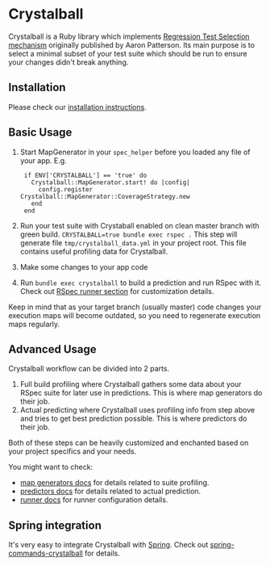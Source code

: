# Crystalball

Crystalball is a Ruby library which implements [Regression Test Selection mechanism](https://tenderlovemaking.com/2015/02/13/predicting-test-failues.html) originally published by Aaron Patterson. 
Its main purpose is to select a minimal subset of your test suite which should be run to ensure your changes didn't break anything.

## Installation

Please check our [installation instructions](https://github.com/toptal/crystalball#installation).

## Basic Usage

1. Start MapGenerator in your `spec_helper` before you loaded any file of your app. E.g.

        if ENV['CRYSTALBALL'] == 'true' do
          Crystalball::MapGenerator.start! do |config|
            config.register Crystalball::MapGenerator::CoverageStrategy.new
          end
        end

1. Run your test suite with Crystaball enabled on clean master branch with green build. `CRYSTALBALL=true bundle exec rspec .` This step will generate file `tmp/crystalball_data.yml` in your project root. This file contains useful profiling data for Crystalball.
1. Make some changes to your app code
1. Run `bundle exec crystalball` to build a prediction and run RSpec with it. Check out [RSpec runner section](runner.md) for customization details.

Keep in mind that as your target branch (usually master) code changes your execution maps will become outdated, 
so you need to regenerate execution maps regularly.

## Advanced Usage

Crystalball workflow can be divided into 2 parts. 
1. Full build profiling where Crystalball gathers some data about your RSpec suite for later use in predictions. This is where map generators do their job.
2. Actual predicting where Crystalball uses profiling info from step above and tries to get best prediction possible. This is where predictors do their job.

Both of these steps can be heavily customized and enchanted based on your project specifics and your needs.

You might want to check:

* [map generators docs](map_generators.md) for details related to suite profiling.
* [predictors docs](predictors.md) for details related to actual prediction.
* [runner docs](runner.md) for runner configuration details. 


## Spring integration

It's very easy to integrate Crystalball with [Spring](https://github.com/rails/spring). Check out [spring-commands-crystalball](https://github.com/pluff/spring-commands-crystalball) for details.
